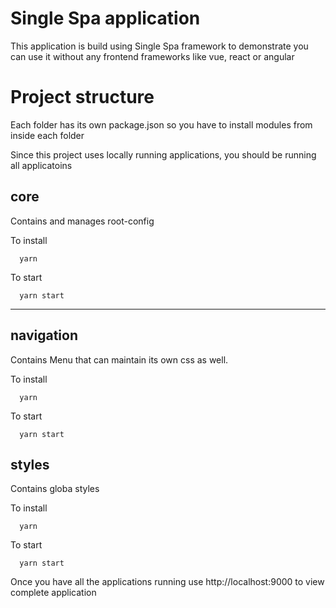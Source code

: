 # Single Spa application
This application is build using Single Spa framework to demonstrate you can use it without any frontend frameworks like vue, react or angular

# Project structure
Each folder has its own package.json so you have to install modules from inside each folder

Since this project uses locally running applications, you should be running all applicatoins

## core
Contains and manages root-config

To install
```
  yarn
```
To start
```
  yarn start
```
---

## navigation 
Contains Menu that can maintain its own css as well.

To install
```
  yarn
```
To start
```
  yarn start
```

## styles 
Contains globa styles

To install
```
  yarn
```
To start
```
  yarn start
```

Once you have all the applications running use http://localhost:9000 to view complete application
